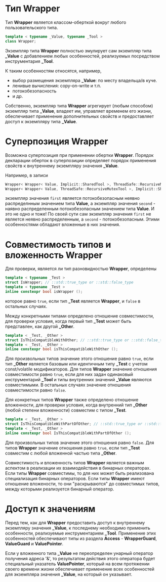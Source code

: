 # Тип Wrapper

Тип **Wrapper** является классом-оберткой вокруг любого пользовательского типа.

```cpp
template < typename _Value, typename _Tool >
class Wrapper;
```

Экземпляр типа **Wrapper** полностью эмулирует сам экземпляр типа **_Value** с добавлением любых особенностей, реализуемых посредством инструментария **_Tool**.

К таким особенностям относятся, например,
- выбор размещения экземпляра **_Value**: по месту владельца/в куче.
- ленивые вычисления: copy-on-write и т.п.
- потокобезопасность
- и др.

Собственно, экземпляр типа **Wrapper** агрегирует (любым способом) экземпляр типа **_Value**, владеет им, управляет временем его жизни, обеспечивает применение дополнительных свойств и предоставляет доступ к экземпляру типа **_Value**.



# Суперпозиция Wrapper

Возможна суперпозиция при применении обертки **Wrapper**. Порядок декларации оберток в суперпозиции определяет порядок применения свойств к внутреннему экземпляру значения **_Value**.

Например, в записи

```cpp
Wrapper< Wrapper< Value, Implicit::SharedTool >, ThreadSafe::RecursiveMutexTool > first;
Wrapper< Wrapper< Value, ThreadSafe::RecursiveMutexTool >, Implicit::SharedTool > second;
```

экземпляр значения ```first``` является потокобезопасным неявно распределнным значением типа **Value**, а экземпляр значения ```second``` - наявно распределенным потокобезопасным значением типа **Value**. И это не одно и тоже! По своей сути сам экземпляр значения ```first``` не является неявно распределенным, а ```second``` - потокобезопасным. Этими особенностями обладают вложенные в них значения.

# Совместимость типов и вложенность Wrapper

Для проверки, является ли тип разновидностью **Wrapper**, определены

```cpp
template < typename _Test >
struct IsWrapper; // ::std::true_type or ::std::false_type
template < typename _Test >
inline constexpr bool isWrapper ();
```
которое равно ```true```, если тип **_Test** является **Wrapper**, и ```false``` в остальных случаях.

Между конкретными типами определено отношение совместимости, для проверки условия, когда первый тип **_Test** может быть представлен, как другой **_Other**.

```cpp
template < _Test, _Other >
struct IsThisCompatibleWithOther; // ::std::true_type or ::std::false_type
template < _Test, _Other >
inline constexpr bool isThisCompatibleWithOther ();
```

Для произвольных типов значение этого отношение равно ```true```, если тип **_Other** является базовым или идентичным типу **_Test** с учетом const/volatile модификаторов. Для типов **Wrapper** значение отношения совместимости равно ```true```, если для них задан одинаковый инструментарий **_Tool** и типы внутренних значений **_Value** являются совместимыми. В остальных случаях значение отношения совместимости равно ```false```.

Для конкретных типов **Wrapper** также определено отношение вложенности, для проверки условия, когда внутренний тип **_Other** (любой степени вложенности) совместим с типом **_Test**.

```cpp
template < _Test, _Other >
struct IsThisCompatibleWithPartOfOther; // ::std::true_type or ::std::false_type
template < _Test, _Other >
inline constexpr bool IsThisCompatibleWithPartOfOther ();
```

Для произвольных типов значение этого отношения равно ```false```. Для типов **Wrapper** значение отношения равно ```true```, если тип **_Test** совместим с любой вложенной частью типа **_Other**.

Совместимость и вложенность типов **Wrapper** является важным аспектом в реализации их взаимодействия в бинарных операторах. Если типы **Wrapper** совместимы, то для них может быть реализована специализация бинарных операторов. Если типы **Wrapper** имеют отношение вложености, то они "раскрываются" до совместимых типов, между которыми реализуется бинарный оператор.

# Доступ к значениям

Перед тем, как для **Wrapper** предоставить доступ к внутреннему экземпляру значения **_Value**, к последнему необходимо применить особенности, реализуемые инструментарием **_Tool**. Применение этих особенностей обеспечивают типы из раздела **Access** - **WrapperGuard**, **ValueGuard** и **ValuePointer**.

Если у вложенного типа **_Value** не переопределен унарный оператор получения адреса '&', то результатом действия этого оператора будет специальный указатель **ValuePointer**, который на всем протяжении своего времени жизни обеспечивает применение всех особенностей для экземпляра значения **_Value**, на который он указывает.
